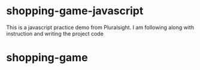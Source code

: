 # shopping-game-javascript

This is a javascript practice demo from Pluralsight. I am following along with instruction and writing the project code
# shopping-game
